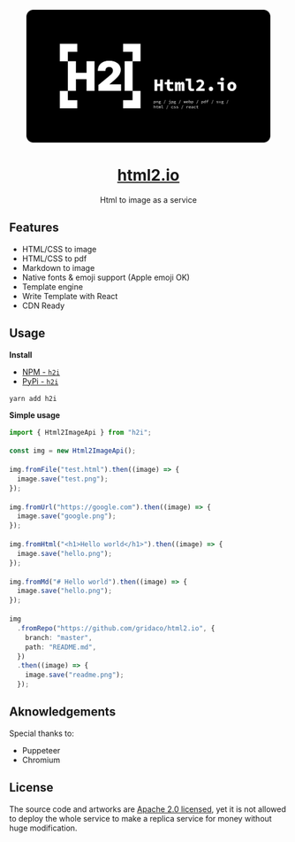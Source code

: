 <p align="center">
  <a href="https://html2.io">
    <img src="./artworks/cover.png" alt="html2.io github cover graphic" height="240" />
  </a>
  <h1 align="center"><a href="https://html2.io">html2.io</a></h1>
  <p align="center">Html to image as a service</p>
</p>

## Features

- HTML/CSS to image
- HTML/CSS to pdf
- Markdown to image
- Native fonts & emoji support (Apple emoji OK)
- Template engine
- Write Template with React
- CDN Ready

## Usage

**Install**

- [NPM - `h2i`](https://www.npmjs.com/package/h2i)
- [PyPi - `h2i`](https://pypi.org/project/h2i/)

```
yarn add h2i
```

**Simple usage**

```ts
import { Html2ImageApi } from "h2i";

const img = new Html2ImageApi();

img.fromFile("test.html").then((image) => {
  image.save("test.png");
});

img.fromUrl("https://google.com").then((image) => {
  image.save("google.png");
});

img.fromHtml("<h1>Hello world</h1>").then((image) => {
  image.save("hello.png");
});

img.fromMd("# Hello world").then((image) => {
  image.save("hello.png");
});

img
  .fromRepo("https://github.com/gridaco/html2.io", {
    branch: "master",
    path: "README.md",
  })
  .then((image) => {
    image.save("readme.png");
  });
```

## Aknowledgements

Special thanks to:

- Puppeteer
- Chromium

## License

The source code and artworks are [Apache 2.0 licensed](./LICENSE), yet it is not allowed to deploy the whole service to make a replica service for money without huge modification.
